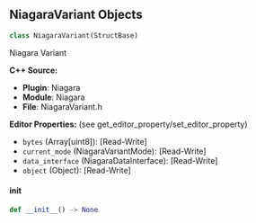 ## NiagaraVariant Objects

```python
class NiagaraVariant(StructBase)
```

Niagara Variant

**C++ Source:**

- **Plugin**: Niagara
- **Module**: Niagara
- **File**: NiagaraVariant.h

**Editor Properties:** (see get_editor_property/set_editor_property)

- ``bytes`` (Array[uint8]):  [Read-Write]
- ``current_mode`` (NiagaraVariantMode):  [Read-Write]
- ``data_interface`` (NiagaraDataInterface):  [Read-Write]
- ``object`` (Object):  [Read-Write]

<a id="unreal.NiagaraVariant.__init__"></a>

#### __init__

```python
def __init__() -> None
```

<a id="unreal.NiagaraCulledComponentInfo"></a>